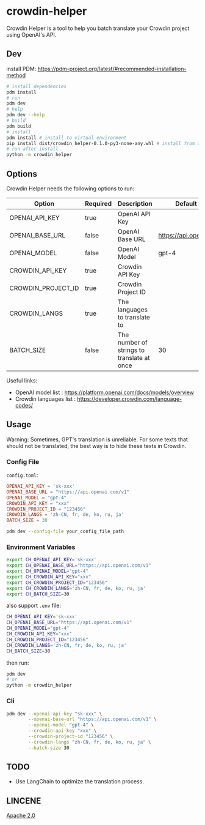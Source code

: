 # crowdin-helper

Crowdin Helper is a tool to help you batch translate your Crowdin project using OpenAI's API.

## Dev

install PDM: https://pdm-project.org/latest/#recommended-installation-method

```bash
# install dependencies
pdm install
# run
pdm dev
# help
pdm dev --help
# build
pdm build
# install
pdm install # install to virtual environment
pip install dist/crowdin_helper-0.1.0-py3-none-any.whl # install from wheel
# run after install
python -m crowdin_helper
```

## Options

Crowdin Helper needs the following options to run:

| Option             | Required | Description                                | Default Value             |
| ------------------ | -------- | ------------------------------------------ | ------------------------- |
| OPENAI_API_KEY     | true     | OpenAI API Key                             |                           |
| OPENAI_BASE_URL    | false    | OpenAI Base URL                            | https://api.openai.com/v1 |
| OPENAI_MODEL       | false    | OpenAI Model                               | gpt-4                     |
| CROWDIN_API_KEY    | true     | Crowdin API Key                            |                           |
| CROWDIN_PROJECT_ID | true     | Crowdin Project ID                         |                           |
| CROWDIN_LANGS      | true     | The languages to translate to              |                           |
| BATCH_SIZE         | false    | The number of strings to translate at once | 30                        |

Useful links:

- OpenAI model list : https://platform.openai.com/docs/models/overview
- Crowdin languages list : https://developer.crowdin.com/language-codes/

## Usage

Warning: Sometimes, GPT's translation is unreliable. For some texts that should not be translated, the best way is to hide these texts in Crowdin.

### Config File

`config.toml`:

```toml
OPENAI_API_KEY = 'sk-xxx'
OPENAI_BASE_URL = "https://api.openai.com/v1"
OPENAI_MODEL = "gpt-4"
CROWDIN_API_KEY = "xxx"
CROWDIN_PROJECT_ID = "123456"
CROWDIN_LANGS = 'zh-CN, fr, de, ko, ru, ja'
BATCH_SIZE = 30
```

```bash
pdm dev --config-file your_config_file_path
```

### Environment Variables

```bash
export CH_OPENAI_API_KEY='sk-xxx'
export CH_OPENAI_BASE_URL="https://api.openai.com/v1"
export CH_OPENAI_MODEL="gpt-4"
export CH_CROWDIN_API_KEY="xxx"
export CH_CROWDIN_PROJECT_ID="123456"
export CH_CROWDIN_LANGS='zh-CN, fr, de, ko, ru, ja'
export CH_BATCH_SIZE=30
```

also support `.env` file:

```bash
CH_OPENAI_API_KEY='sk-xxx'
CH_OPENAI_BASE_URL="https://api.openai.com/v1"
CH_OPENAI_MODEL="gpt-4"
CH_CROWDIN_API_KEY="xxx"
CH_CROWDIN_PROJECT_ID="123456"
CH_CROWDIN_LANGS='zh-CN, fr, de, ko, ru, ja'
CH_BATCH_SIZE=30
```

then run:

```bash
pdm dev
# or
python -m crowdin_helper
```

### Cli

```bash
pdm dev --openai-api-key "sk-xxx" \
        --openai-base-url "https://api.openai.com/v1" \
        --openai-model "gpt-4" \
        --crowdin-api-key "xxx" \
        --crowdin-project-id "123456" \
        --crowdin-langs "zh-CN, fr, de, ko, ru, ja" \
        --batch-size 30
```

## TODO

- Use LangChain to optimize the translation process.

## LINCENE

[Apache 2.0](./LICENSE)
